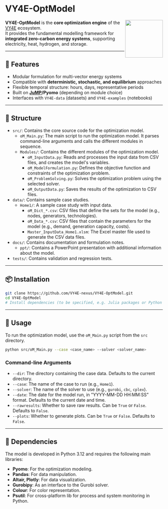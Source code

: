 # VY4E-OptModel

<img src="https://github.com/VY4E/.github/blob/5ba9bebbace99b7224e5568a16aa3f2fa88f19cc/VY4E_avatar_transparent_v2.png" width="120" align="right" />

**VY4E-OptModel** is the **core optimization engine** of the [VY4E](https://github.com/VY4E) ecosystem.  
It provides the fundamental modelling framework for **integrated zero-carbon energy systems**, supporting electricity, heat, hydrogen, and storage.

---

## 🚀 Features
- Modular formulation for multi-vector energy systems
- Compatible with **deterministic, stochastic, and equilibrium** approaches
- Flexible temporal structure: hours, days, representative periods
- Built on **[JuMP](https://jump.dev)/Pyomo** (depending on module choice)
- Interfaces with `VY4E-data` (datasets) and `VY4E-examples` (notebooks)

---

## 📂 Structure
- `src/`: Contains the core source code for the optimization model.
  - `oM_Main.py`: The main script to run the optimization model. It parses command-line arguments and calls the different modules in sequence.
  - `Modules/`: Contains the different modules of the optimization model.
    - `oM_InputData.py`: Reads and processes the input data from CSV files, and creates the model's variables.
    - `oM_ModelFormulation.py`: Defines the objective function and constraints of the optimization problem.
    - `oM_ProblemSolving.py`: Solves the optimization problem using the selected solver.
    - `oM_OutputData.py`: Saves the results of the optimization to CSV files.
- `data/`: Contains sample case studies.
  - `Home1/`: A sample case study with input data.
    - `oM_Dict_*.csv`: CSV files that define the sets for the model (e.g., nodes, generators, technologies).
    - `oM_Data_*.csv`: CSV files that contain the parameters for the model (e.g., demand, generation capacity, costs).
    - `Master_InputData_Home1.xlsm`: The Excel master file used to generate the CSV data files.
- `docs/`: Contains documentation and formulation notes.
  - `ppt/`: Contains a PowerPoint presentation with additional information about the model.
- `tests/`: Contains validation and regression tests.

---

## 📦 Installation
```bash
git clone https://github.com/VY4E-nexus/VY4E-OptModel.git
cd VY4E-OptModel
# Install dependencies (to be specified, e.g. Julia packages or Python venv)
```

---

## 🚀 Usage
To run the optimization model, use the `oM_Main.py` script from the `src` directory.

```bash
python src/oM_Main.py --case <case_name> --solver <solver_name>
```

### Command-line Arguments
- `--dir`: The directory containing the case data. Defaults to the current directory.
- `--case`: The name of the case to run (e.g., `Home1`).
- `--solver`: The name of the solver to use (e.g., `gurobi`, `cbc`, `cplex`).
- `--date`: The date for the model run, in "YYYY-MM-DD HH:MM:SS" format. Defaults to the current date and time.
- `--rawresults`: Whether to save raw results. Can be `True` or `False`. Defaults to `False`.
- `--plots`: Whether to generate plots. Can be `True` or `False`. Defaults to `False`.

---

## 🧩 Dependencies
The model is developed in Python 3.12 and requires the following main libraries:
- **Pyomo**: For the optimization modeling.
- **Pandas**: For data manipulation.
- **Altair, Plotly**: For data visualization.
- **Gurobipy**: As an interface to the Gurobi solver.
- **Colour**: For color representation.
- **Psutil**: For cross-platform lib for process and system monitoring in Python.
